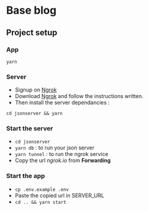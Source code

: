 # Base blog

## Project setup 

### App

```yarn```

### Server

- Signup on [Ngrok](https://dashboard.ngrok.com/signup)
- Download [Ngrok](https://ngrok.com/download) and follow the
instructions written.
- Then install the server dependancies :

```cd jsonserver && yarn```

### Start the server

- ```cd jsonserver```
- ```yarn db``` : to run your json server
- ```yarn tunnel``` : to run the ngrok service
- Copy the url *ngrok.io* from **Forwarding**

### Start the app

- ```cp .env.example .env```
- Paste the copied url in SERVER_URL
- ```cd .. && yarn start```



